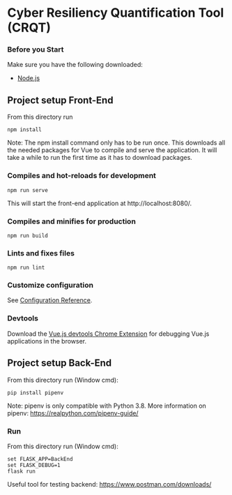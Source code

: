 # Cyber Resiliency Quantification Tool (CRQT)

### Before you Start
Make sure you have the following downloaded:
- [Node.js](https://nodejs.org/en/)


## Project setup Front-End
From this directory run
```
npm install
```
Note: The npm install command only has to be run once. This downloads all the needed packages for Vue to compile and serve the application. It will take a while to run the first time as it has to download packages.

### Compiles and hot-reloads for development
```
npm run serve
```
This will start the front-end application at http://localhost:8080/.


### Compiles and minifies for production
```
npm run build
```

### Lints and fixes files
```
npm run lint
```

### Customize configuration
See [Configuration Reference](https://cli.vuejs.org/config/).

### Devtools
Download the [Vue.js devtools Chrome Extension](https://chrome.google.com/webstore/detail/vuejs-devtools/ljjemllljcmogpfapbkkighbhhppjdbg) for debugging Vue.js applications in the browser.

## Project setup Back-End
From this directory run (Window cmd):
```
pip install pipenv
```
Note: pipenv is only compatible with Python 3.8. 
More information on pipenv: https://realpython.com/pipenv-guide/

### Run
From this directory run (Window cmd):
```
set FLASK_APP=BackEnd
set FLASK_DEBUG=1
flask run
```

Useful tool for testing backend: https://www.postman.com/downloads/

